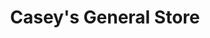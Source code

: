 ---
title: "Casey's General Store"
url: /springfield/caseys-general-store-west-cardinal-drive/
shop: Lebensmittel
---